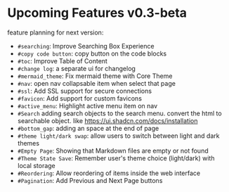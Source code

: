 <!--
{
	"nav_order": 3
}
-->

# Upcoming Features v0.3-beta

feature planning for next version:

- `#searching`: Improve Searching Box Experience
- `#copy code button`: copy button on the code blocks
- `#toc`: Improve Table of Content
- `#change log`: a separate ui for changelog
- `#mermaid_theme`: Fix mermaid theme with Core Theme
- `#nav`: open nav collapsable item when select that page
- `#ssl`: Add SSL support for secure connections
- `#favicon`: Add support for custom favicons
- `#active_menu`: Highlight active menu item on nav
- `#Search` adding search objects to the search menu. convert the html to searchable object. like https://ui.shadcn.com/docs/installation
- `#bottom_gap`: adding an space at the end of page
- `#theme light/dark swap`: allow users to switch between light and dark themes
- `#Empty Page`: Showing that Markdown files are empty or not found
- `#Theme State Save`: Remember user's theme choice (light/dark) with local storage
- `#Reordering`: Allow reordering of items inside the web interface
- `#Pagination`: Add Previous and Next Page buttons
